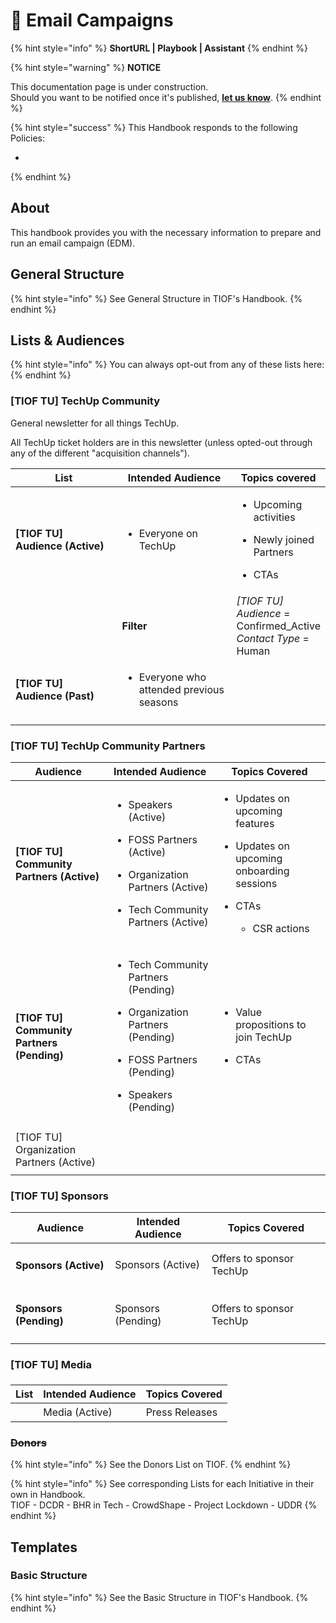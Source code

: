 # 🚧 Email Campaigns

{% hint style="info" %}
**ShortURL | Playbook | Assistant**
{% endhint %}

{% hint style="warning" %}
**NOTICE**

This documentation page is under construction.\
Should you want to be notified once it's published, [**let us know**](https://tiof.click/TIOFTarianUpdatesService).
{% endhint %}

{% hint style="success" %}
This Handbook responds to the following Policies:

*
{% endhint %}

## About

This handbook provides you with the necessary information to prepare and run an email campaign (EDM).

## General Structure

{% hint style="info" %}
See General Structure in TIOF's Handbook.
{% endhint %}



## Lists & Audiences



{% hint style="info" %}
You can always opt-out from any of these lists here:
{% endhint %}

### \[TIOF TU] TechUp Community

General newsletter for all things TechUp.

All TechUp ticket holders are in this newsletter (unless opted-out through any of the different "acquisition channels").

<table><thead><tr><th width="190.7235406761939">List</th><th width="198.2487529255305">Intended Audience</th><th>Topics covered</th></tr></thead><tbody><tr><td><strong>[TIOF TU] Audience (Active)</strong></td><td><p></p><ul><li>Everyone on TechUp</li></ul></td><td><ul><li>Upcoming activities</li></ul><ul><li>Newly joined Partners</li></ul><ul><li>CTAs</li></ul></td></tr><tr><td></td><td><strong>Filter</strong></td><td><em>[TIOF TU] Audience</em> = Confirmed_Active<br><em>Contact Type</em> = Human</td></tr><tr><td><strong>[TIOF TU] Audience (Past)</strong></td><td><ul><li>Everyone who attended previous seasons</li></ul></td><td></td></tr><tr><td></td><td></td><td></td></tr></tbody></table>

### \[TIOF TU] TechUp Community Partners



| Audience                                                         | Intended Audience                                                                                                                                                                               | Topics Covered                                                                                                                                                    |
| ---------------------------------------------------------------- | ----------------------------------------------------------------------------------------------------------------------------------------------------------------------------------------------- | ----------------------------------------------------------------------------------------------------------------------------------------------------------------- |
| <h4><strong>[TIOF TU]</strong> Community Partners (Active)</h4>  | <ul><li>Speakers (Active)</li></ul><ul><li>FOSS Partners (Active)</li></ul><ul><li>Organization Partners (Active)</li></ul><ul><li>Tech Community Partners (Active)</li></ul>                   | <ul><li>Updates on upcoming features</li></ul><ul><li>Updates on upcoming onboarding sessions</li></ul><ul><li><p>CTAs</p><ul><li>CSR actions</li></ul></li></ul> |
| <h4><strong>[TIOF TU]</strong> Community Partners (Pending)</h4> | <p></p><ul><li>Tech Community Partners (Pending)</li></ul><ul><li>Organization Partners (Pending)</li></ul><ul><li>FOSS Partners (Pending)</li></ul><ul><li>Speakers (Pending)</li></ul><p></p> | <ul><li>Value propositions to join TechUp</li></ul><ul><li>CTAs</li></ul>                                                                                         |
|                                                                  |                                                                                                                                                                                                 |                                                                                                                                                                   |
| \[TIOF TU] Organization Partners (Active)                        |                                                                                                                                                                                                 |                                                                                                                                                                   |
|                                                                  |                                                                                                                                                                                                 |                                                                                                                                                                   |



### \[TIOF TU] Sponsors

| Audience                    | Intended Audience  | Topics Covered           |
| --------------------------- | ------------------ | ------------------------ |
| <h4>Sponsors (Active)</h4>  | Sponsors (Active)  | Offers to sponsor TechUp |
| <h4>Sponsors (Pending)</h4> | Sponsors (Pending) | Offers to sponsor TechUp |

####



### \[TIOF TU] Media

###

| List      | Intended Audience | Topics Covered |
| --------- | ----------------- | -------------- |
| <h4></h4> | Media (Active)    | Press Releases |

####



### ~~Donors~~

{% hint style="info" %}
See the Donors List on TIOF.
{% endhint %}



{% hint style="info" %}
See corresponding Lists for each Initiative in their own in Handbook.\
TIOF - DCDR - BHR in Tech - CrowdShape - Project Lockdown - UDDR&#x20;
{% endhint %}







## Templates



### Basic Structure

{% hint style="info" %}
See the Basic Structure in TIOF's Handbook.
{% endhint %}







